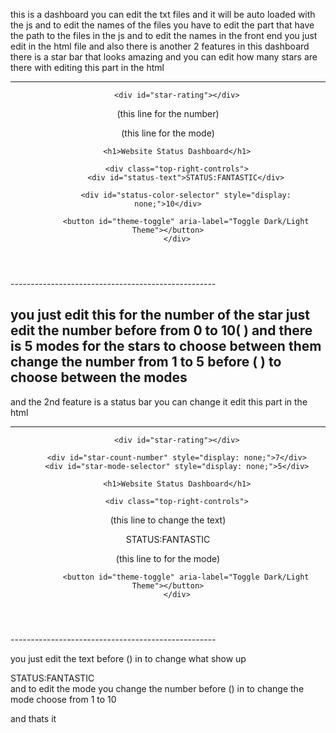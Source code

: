 this is a dashboard you can edit the txt files and it will be auto loaded with the js
and to edit the names of the files you have to edit the part that have the path to 
the files in the js and to edit the names in the front end you just edit in the html file
and also there is another 2 features in this dashboard there is a star bar that looks 
amazing and you can edit how many stars are there with editing this part in the html

---------------------------------------------------
<header class="dashboard-header">

        <div id="star-rating"></div>

(this line for the number) <div id="star-count-number" style="display: none;">7</div>
(this line for the mode)   <div id="star-mode-selector" style="display: none;">5</div>

        <h1>Website Status Dashboard</h1>

        <div class="top-right-controls">
            <div id="status-text">STATUS:FANTASTIC</div>

            <div id="status-color-selector" style="display: none;">10</div>

            <button id="theme-toggle" aria-label="Toggle Dark/Light Theme"></button>
        </div>
</header>
---------------------------------------------------

you just edit this for the number of the star just edit the number before from 0 to 10( </div> )
        <div id="star-count-number" style="display: none;">7</div>
and there is 5 modes for the stars to choose between them 
change the number from 1 to 5 before ( </div> ) to choose between the modes
        <div id="star-mode-selector" style="display: none;">5</div>
---------------------------------------------------
and the 2nd feature is a status bar you can change it edit this part in the html

---------------------------------------------------
<header class="dashboard-header">

        <div id="star-rating"></div>

        <div id="star-count-number" style="display: none;">7</div>
        <div id="star-mode-selector" style="display: none;">5</div>

        <h1>Website Status Dashboard</h1>

        <div class="top-right-controls">
(this line to change the text)  <div id="status-text">STATUS:FANTASTIC</div>

(this line to for the mode)     <div id="status-color-selector" style="display: none;">10</div>

            <button id="theme-toggle" aria-label="Toggle Dark/Light Theme"></button>
        </div>
</header>
---------------------------------------------------

you just edit the text before (</div>) in to change what show up 
      <div id="status-text">STATUS:FANTASTIC</div>
and to edit the mode you change the number before (</div>) in to change the mode choose from 1 to 10
      <div id="status-color-selector" style="display: none;">10</div>

and thats it 
























